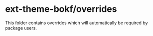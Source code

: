 # ext-theme-bokf/overrides

This folder contains overrides which will automatically be required by package users.
